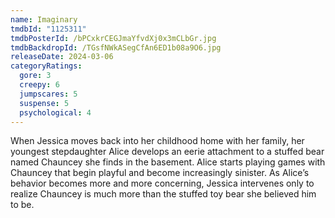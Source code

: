 ```yaml
---
name: Imaginary
tmdbId: "1125311"
tmdbPosterId: /bPCxkrCEGJmaYfvdXj0x3mCLbGr.jpg
tmdbBackdropId: /TGsfNWkASegCfAn6ED1b08a9O6.jpg
releaseDate: 2024-03-06
categoryRatings:
  gore: 3
  creepy: 6
  jumpscares: 5
  suspense: 5
  psychological: 4
---
```

When Jessica moves back into her childhood home with her family, her youngest stepdaughter Alice develops an eerie attachment to a stuffed bear named Chauncey she finds in the basement. Alice starts playing games with Chauncey that begin playful and become increasingly sinister. As Alice’s behavior becomes more and more concerning, Jessica intervenes only to realize Chauncey is much more than the stuffed toy bear she believed him to be.